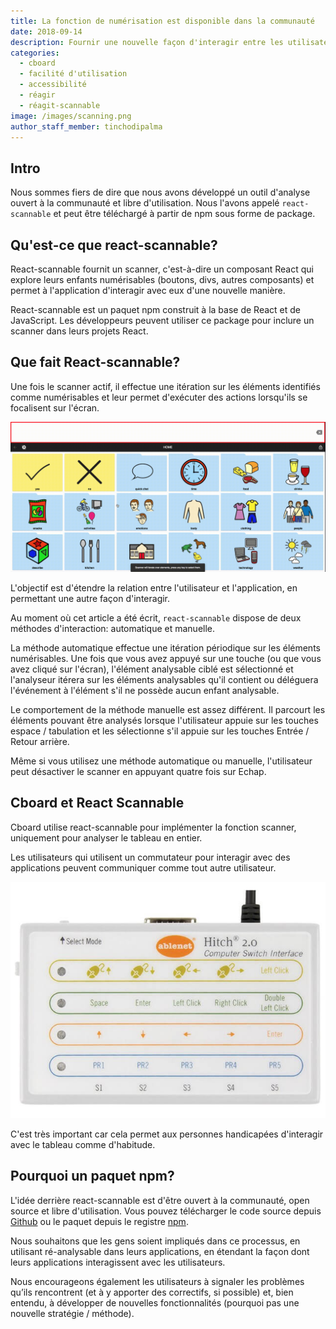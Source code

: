 ```yaml
---
title: La fonction de numérisation est disponible dans la communauté
date: 2018-09-14
description: Fournir une nouvelle façon d'interagir entre les utilisateurs et les applications
categories:
  - cboard
  - facilité d'utilisation
  - accessibilité
  - réagir
  - réagit-scannable
image: /images/scanning.png
author_staff_member: tinchodipalma
---
```

## Intro

Nous sommes fiers de dire que nous avons développé un outil d'analyse ouvert à la communauté et libre d'utilisation. Nous l'avons appelé `react-scannable` et peut être téléchargé à partir de npm sous forme de package.

## Qu'est-ce que react-scannable?

React-scannable fournit un scanner, c'est-à-dire un composant React qui explore leurs enfants numérisables (boutons, divs, autres composants) et permet à l'application d'interagir avec eux d'une nouvelle manière.

React-scannable est un paquet npm construit à la base de React et de JavaScript. Les développeurs peuvent utiliser ce package pour inclure un scanner dans leurs projets React.

## Que fait React-scannable?

Une fois le scanner actif, il effectue une itération sur les éléments identifiés comme numérisables et leur permet d'exécuter des actions lorsqu'ils se focalisent sur l'écran.

![réagit-scannable en action](/images/scanning.gif)

L'objectif est d'étendre la relation entre l'utilisateur et l'application, en permettant une autre façon d'interagir.

Au moment où cet article a été écrit, `react-scannable` dispose de deux méthodes d'interaction: automatique et manuelle.

La méthode automatique effectue une itération périodique sur les éléments numérisables. Une fois que vous avez appuyé sur une touche (ou que vous avez cliqué sur l'écran), l'élément analysable ciblé est sélectionné et l'analyseur itérera sur les éléments analysables qu'il contient ou déléguera l'événement à l'élément s'il ne possède aucun enfant analysable.

Le comportement de la méthode manuelle est assez différent. Il parcourt les éléments pouvant être analysés lorsque l'utilisateur appuie sur les touches espace / tabulation et les sélectionne s'il appuie sur les touches Entrée / Retour arrière.

Même si vous utilisez une méthode automatique ou manuelle, l'utilisateur peut désactiver le scanner en appuyant quatre fois sur Echap.

## Cboard et React Scannable

Cboard utilise react-scannable pour implémenter la fonction scanner, uniquement pour analyser le tableau en entier.

Les utilisateurs qui utilisent un commutateur pour interagir avec des applications peuvent communiquer comme tout autre utilisateur.

![commutateur](/images/switch.jpg)

C'est très important car cela permet aux personnes handicapées d'interagir avec le tableau comme d'habitude.

## Pourquoi un paquet npm?

L'idée derrière react-scannable est d'être ouvert à la communauté, open source et libre d'utilisation. Vous pouvez télécharger le code source depuis [Github](https://github.com/cboard-org/react-scannable) ou le paquet depuis le registre [npm](https://www.npmjs.com/package/react-scannable).

Nous souhaitons que les gens soient impliqués dans ce processus, en utilisant ré-analysable dans leurs applications, en étendant la façon dont leurs applications interagissent avec les utilisateurs.

Nous encourageons également les utilisateurs à signaler les problèmes qu’ils rencontrent (et à y apporter des correctifs, si possible) et, bien entendu, à développer de nouvelles fonctionnalités (pourquoi pas une nouvelle stratégie / méthode).